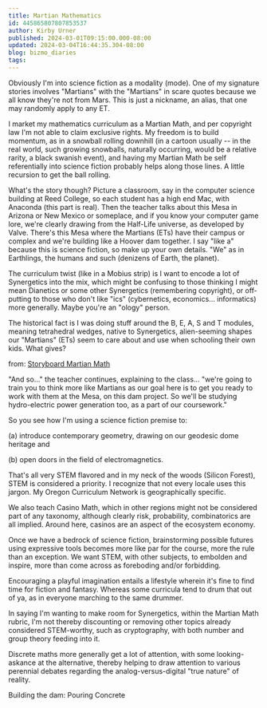 ```yaml
---
title: Martian Mathematics
id: 445865807807853537
author: Kirby Urner
published: 2024-03-01T09:15:00.000-08:00
updated: 2024-03-04T16:44:35.304-08:00
blog: bizmo_diaries
tags: 
---
```


[](https://www.flickr.com/photos/kirbyurner/22562610085/)

Obviously I'm into science fiction as a modality (mode). One of my signature stories involves "Martians" with the "Martians" in scare quotes because we all know they're not from Mars. This is just a nickname, an alias, that one may randomly apply to any ET. 

I market my mathematics curriculum as a Martian Math, and per copyright law I'm not able to claim exclusive rights. My freedom is to build momentum, as in a snowball rolling downhill (in a cartoon usually -- in the real world, such growing snowballs, naturally occurring, would be a relative rarity, a black swanish event), and having my Martian Math be self referentially into science fiction probably helps along those lines. A little recursion to get the ball rolling.

What's the story though? Picture a classroom, say in the computer science building at Reed College, so each student has a high end Mac, with Anaconda (this part is real). Then the teacher talks about this Mesa in Arizona or New Mexico or someplace, and if you know your computer game lore, we're clearly drawing from the Half-Life universe, as developed by Valve. There's this Mesa where the Martians (ETs) have their campus or complex and we're building like a Hoover dam together. I say "like a" because this is science fiction, so make up your own details. "We" as in Earthlings, the humans and such (denizens of Earth, the planet).

The curriculum twist (like in a Mobius strip) is I want to encode a lot of Synergetics into the mix, which might be confusing to those thinking I might mean Dianetics or some other Synergetics (remembering copyright), or off-putting to those who don't like "ics" (cybernetics, economics... informatics) more generally. Maybe you're an "ology" person. 

The historical fact is I was doing stuff around the B, E, A, S and T modules, meaning tetrahedral wedges, native to Synergetics, alien-seeming shapes our "Martians" (ETs) seem to care about and use when schooling their own kids. What gives?

[](https://www.flickr.com/photos/kirbyurner/21934650733/in/album-72157624750749042/)
from: [Storyboard Martian Math](https://www.flickr.com/photos/kirbyurner/albums/72157624750749042/)

"And so..." the teacher continues, explaining to the class... "we're going to train you to think more like Martians as our goal here is to get you ready to work with them at the Mesa, on this dam project. So we'll be studying hydro-electric power generation too, as a part of our coursework."

So you see how I'm using a science fiction premise to: 

(a) introduce contemporary geometry, drawing on our geodesic dome heritage and 

(b) open doors in the field of electromagnetics. 

That's all very STEM flavored and in my neck of the woods (Silicon Forest), STEM is considered a priority. I recognize that not every locale uses this jargon. My Oregon Curriculum Network is geographically specific. 

We also teach Casino Math, which in other regions might not be considered part of any taxonomy, although clearly risk, probability, combinatorics are all implied. Around here, casinos are an aspect of the ecosystem economy.

Once we have a bedrock of science fiction, brainstorming possible futures using expressive tools becomes more like par for the course, more the rule than an exception. We want STEM, with other subjects, to embolden and inspire, more than come across as foreboding and/or forbidding. 

Encouraging a playful imagination entails a lifestyle wherein it's fine to find time for fiction and fantasy. Whereas some curricula tend to drum that out of ya, as in everyone marching to the same drummer.

In saying I'm wanting to make room for Synergetics, within the Martian Math rubric, I'm not thereby discounting or removing other topics already considered STEM-worthy, such as cryptography, with both number and group theory feeding into it. 

Discrete maths more generally get a lot of attention, with some looking-askance at the alternative, thereby helping to draw attention to various perennial debates regarding the analog-versus-digital "true nature" of reality. 

[](https://www.flickr.com/photos/kirbyurner/4903291460/in/album-72157624750749042/)
Building the dam: Pouring Concrete